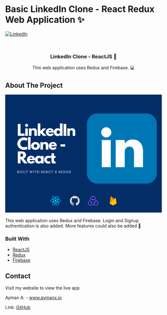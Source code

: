 # Basic LinkedIn Clone - React Redux Web Application ✨

[![LinkedIn][linkedin-shield]][linkedin-url]

<!-- PROJECT LOGO -->
<br />
<p align="center">
 
  <h3 align="center"> LinkedIn Clone - ReactJS 🧩</h3>

  <p align="center">
    This web application uses Redux and Firebase. 💻 
    
    
</p>

<!-- ABOUT THE PROJECT -->

## About The Project

![Product Name Screen Shot][product-screenshot]

This web application uses Redux and Firebase. Login and Signup authentication is also added. More features could also be added 🚧


### Built With

- [ReactJS](https://www.python.org/)
- [Redux](https://redux.js.org/)
- [Firebase](https://firebase.google.com/)

<!-- CONTACT -->

## Contact

Visit my website to view the live app

Ayman A. - www.aymanx.io

Link: [GitHub](https://github.com/aymanxdev/react-redux-linkedin-clone)

<!-- MARKDOWN LINKS & IMAGES -->

[linkedin-shield]: https://img.shields.io/badge/-LinkedIn-black.svg?style=flat-square&logo=linkedin&colorB=555
[linkedin-url]: https://www.linkedin.com/in/ayman-io/
[product-screenshot]: /images/Reactjs-linkedin-clone.png

